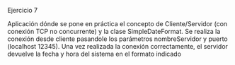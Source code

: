 Ejercicio 7

Aplicación dónde se pone en práctica el concepto de Cliente/Servidor (con conexión TCP no concurrente) y la clase SimpleDateFormat.
Se realiza la conexión desde cliente pasandole los parámetros nombreServidor y puerto (localhost 12345).
Una vez realizada la conexión correctamente, el servidor devuelve la fecha y hora del sistema en el formato indicado